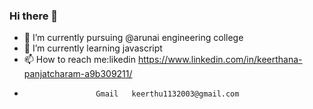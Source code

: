 ### Hi there 👋
- 🔭 I’m currently pursuing @arunai engineering college
- 🌱 I’m currently learning javascript
- 📫 How to reach me:likedin https://www.linkedin.com/in/keerthana-panjatcharam-a9b309211/
-                     Gmail   keerthu1132003@gmail.com

